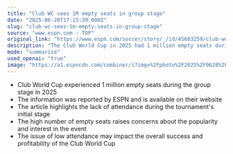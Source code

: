 ```yaml
---
title: "Club WC sees 1M empty seats in group stage"
date: "2025-06-28T17:15:39.000Z"
slug: "club-wc-sees-1m-empty-seats-in-group-stage"
source: "www.espn.com - TOP"
original_link: "https://www.espn.com/soccer/story/_/id/45603259/club-world-cup-sees-1m-empty-seats-group-stage"
description: "The Club World Cup in 2025 had 1 million empty seats during the group stage, raising concerns about the event's popularity and profitability."
mode: "summarize"
used_openai: "true"
image: "https://a1.espncdn.com/combiner/i?img=%2Fphoto%2F2025%2F0628%2Fr1512287_1296x729_16%2D9.jpg"
---
```


- Club World Cup experienced 1 million empty seats during the group stage in 2025
- The information was reported by ESPN and is available on their website
- The article highlights the lack of attendance during the tournament's initial stage
- The high number of empty seats raises concerns about the popularity and interest in the event
- The issue of low attendance may impact the overall success and profitability of the Club World Cup